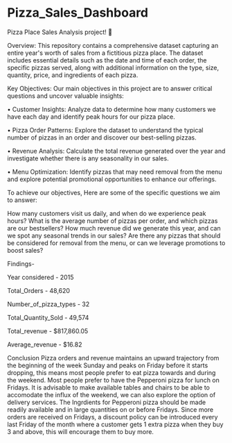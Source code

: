 # Pizza_Sales_Dashboard
Pizza Place Sales Analysis project! 🍕

Overview:
This repository contains a comprehensive dataset capturing an entire year's worth of sales from a fictitious pizza place. The dataset includes essential details such as the date and time of each order, the specific pizzas served, along with additional information on the type, size, quantity, price, and ingredients of each pizza.

Key Objectives:
Our main objectives in this project are to answer critical questions and uncover valuable insights:

• Customer Insights: Analyze data to determine how many customers we have each day and identify peak hours for our pizza place.

• Pizza Order Patterns: Explore the dataset to understand the typical number of pizzas in an order and discover our best-selling pizzas.

• Revenue Analysis: Calculate the total revenue generated over the year and investigate whether there is any seasonality in our sales.

• Menu Optimization: Identify pizzas that may need removal from the menu and explore potential promotional opportunities to enhance our offerings.


To achieve our objectives, Here are some of the specific questions we aim to answer:

How many customers visit us daily, and when do we experience peak hours?
What is the average number of pizzas per order, and which pizzas are our bestsellers?
How much revenue did we generate this year, and can we spot any seasonal trends in our sales?
Are there any pizzas that should be considered for removal from the menu, or can we leverage promotions to boost sales?

Findings-

Year considered - 2015

Total_Orders - 48,620

Number_of_pizza_types - 32

Total_Quantity_Sold - 49,574

Total_revenue - $817,860.05

Average_revenue - $16.82

Conclusion
Pizza orders and revenue maintains an upward trajectory from the beginning of the week Sunday and peaks on Friday before it starts dropping, this means most people prefer to eat pizza towards and during the weekend. Most people prefer to have the Pepperoni pizza for lunch on Fridays. It is advisable to make available tables and chairs to be able to accomodate the influx of the weekend, we can also explore the option of delivery services. The Ingrdients for Pepperoni pizza should be made readily available and in large quantities on or before Fridays. Since more orders are received on Fridays, a discount policy can be introduced every last Friday of the month where a customer gets 1 extra pizza when they buy 3 and above, this will encourage them to buy more.

